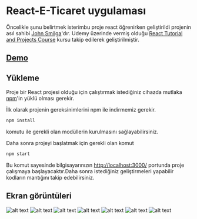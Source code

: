 # React-E-Ticaret uygulaması

Öncelikle şunu belirtmek isterimbu proje react öğrenirken geliştirildi projenin asıl sahibi [
John Smilga](https://github.com/john-smilga)'dır. Udemy üzerinde vermiş olduğu [React Tutorial and Projects Course](https://www.udemy.com/course/react-tutorial-and-projects-course/?referralCode=FEE6A921AF07E2563CEF) kursu takip edilerek geliştirilmiştir.
## [Demo](https://kb-commerce.kubilaybzk.dev/)




## Yükleme

Proje bir React projesi olduğu için çalıştırmak istediğiniz cihazda mutlaka  [npm](https://www.npmjs.com/)'in yüklü olması gerekir.

İlk olarak projenin gereksinimlerini npm ile indirmemiz gerekir.
```bash
npm install
```
komutu ile gerekli olan modüllerin kurulmasını sağlayabilirsiniz. 

Daha sonra projeyi başlatmak için gerekli olan komut 
```bash
npm start
```
Bu komut sayesinde bilgisayarınızın [http://localhost:3000/](http://localhost:3000/) portunda proje çalışmaya başlayacaktır.Daha sonra istediğiniz geliştirmeleri yapabilir kodların mantığını takip edebilirsiniz.





## Ekran görüntüleri 
![alt text](https://github.com/kubilaybzk/React-E-commerceApp/blob/main/G%C3%B6rseller/1.png)
![alt text](https://github.com/kubilaybzk/React-E-commerceApp/blob/main/G%C3%B6rseller/2.png)
![alt text](https://github.com/kubilaybzk/React-E-commerceApp/blob/main/G%C3%B6rseller/3.png)
![alt text](https://github.com/kubilaybzk/React-E-commerceApp/blob/main/G%C3%B6rseller/4.png)
![alt text](https://github.com/kubilaybzk/React-E-commerceApp/blob/main/G%C3%B6rseller/5.png)
![alt text](https://github.com/kubilaybzk/React-E-commerceApp/blob/main/G%C3%B6rseller/6.png)
![alt text](https://github.com/kubilaybzk/React-E-commerceApp/blob/main/G%C3%B6rseller/7.png)
